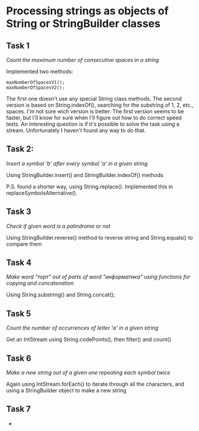 Processing strings as objects of String or StringBuilder classes
=====

Task 1
------

*Count the maximum number of consecutive spaces in a string*

Implemented two methods:

	maxNumberOfSpacesV1();
	maxNumberOfSpacesV2();

The first one doesn't use any special String class methods. The second version is based on String.indexOf(), searching for the substring of 1, 2, etc., spaces. I'm not sure wich version is better. The first version seems to be faster, but I'll know for sure when I'll figure out how to do correct speed tests.
An interesting question is if it's possible to solve the task using a stream. Unfortunately I haven't found any way to do that.


Task 2:
------

*Insert a symbol 'b' after every symbol 'a' in a given string*

Using StringBuilder.insert() and StringBuilder.indexOf() methods

P.S. found a shorter way, using String.replace(). Implemented this in replaceSymbolsAlternative().


Task 3
------

*Check if given word is a palindrome or not*

Using StringBuilder.reverse() method to reverse string and String.equals() to compare them


Task 4
------

*Make word "торт" out of parts of word "информатика" using functions for copying and concatenation*

Using String.substring() and String.concat();


Task 5
------

*Count the number of occurrences of letter 'a' in a given string*

Get an IntStream using String.codePoints(), then filter() and count()


Task 6
------

*Make a new string out of a given one repeating each symbol twice*

Again using IntStream.forEach() to iterate through all the characters, and using a StringBuilder object to make a new string


Task 7
------

*
